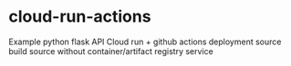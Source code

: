 # cloud-run-actions
Example python flask API Cloud run + github actions deployment source build source without container/artifact registry service

